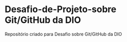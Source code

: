 # Desafio-de-Projeto-sobre Git/GitHub da DIO
Repositório criado para Desafio sobre Git/GitHub da DIO
